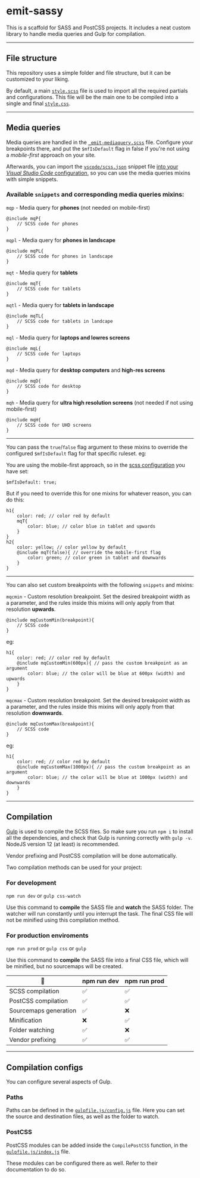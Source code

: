 # emit-sassy

This is a scaffold for SASS and PostCSS projects. It includes a neat custom library to handle media queries and Gulp for compilation.

---

## File structure

This repository uses a simple folder and file structure, but it can be customized to your liking.

By default, a main [`style.scss`](scss/style.scss) file is used to import all the required partials and configurations. This file will be the main one to be compiled into a single and final [`style.css`](css/style.css).

---

## Media queries

Media queries are handled in the [`_emit-mediaquery.scss`](scss/vendors/_emit-mediaquery.scss) file. Configure your breakpoints there, and put the `$mfIsDefault` flag in false if you're not using a *mobile-first* approach on your site.

Afterwards, you can import the [`vscode/scss.json`](vscode/scss.json) snippet file [into your *Visual Studio Code* configuration](https://code.visualstudio.com/docs/editor/userdefinedsnippets#_create-your-own-snippets), so you can use the media queries mixins with simple snippets.

### Available `snippets` and corresponding media queries mixins:

`mqp` - Media query for **phones** (not needed on mobile-first)
```
@include mqP{
	// SCSS code for phones
}
```

`mqpl` - Media query for **phones in landscape**
```
@include mqPL{
	// SCSS code for phones in landscape
}
```

`mqt` - Media query for **tablets**
```
@include mqT{
	// SCSS code for tablets
}
```

`mqtl` - Media query for **tablets in landscape**
```
@include mqTL{
	// SCSS code for tablets in landcape
}
```

`mql` - Media query for **laptops and lowres screens**
```
@include mqL{
	// SCSS code for laptops
}
```

`mqd` - Media query for **desktop computers** and **high-res screens**
```
@include mqD{
	// SCSS code for desktop
}
```

`mqh` - Media query for **ultra high resolution screens** (not needed if not using mobile-first)
```
@include mqH{
	// SCSS code for UHD screens
}
```

---

You can pass the `true`/`false` flag argument to these mixins to override the configured `$mfIsDefault` flag for that specific ruleset. eg:

You are using the mobile-first approach, so in the [scss configuration](scss/vendors/_emit-mediaquery.scss) you have set:

`$mfIsDefault: true;`

But if you need to override this for one mixins for whatever reason, you can do this:

```
h1{
	color: red; // color red by default
	mqT{
		color: blue; // color blue in tablet and upwards
	}
}
h2{
	color: yellow; // color yellow by default
	@include mqT(false){ // override the mobile-first flag
		color: green; // color green in tablet and downwards
	}
}
```

---

You can also set custom breakpoints with the following `snippets` and mixins:

`mqcmin` - Custom resolution breakpoint. Set the desired breakpoint width as a parameter, and the rules inside this mixins will only apply from that resolution **upwards**.
```
@include mqCustomMin(breakpoint){
	// SCSS code
}
```

eg:

```
h1{
	color: red; // color red by default
	@include mqCustomMin(600px){ // pass the custom breakpoint as an argument
		color: blue; // the color will be blue at 600px (width) and upwards
	}
}
```

`mqcmax` - Custom resolution breakpoint. Set the desired breakpoint width as a parameter, and the rules inside this mixins will only apply from that resolution **downwards**.
```
@include mqCustomMax(breakpoint){
	// SCSS code
}
```

eg:

```
h1{
	color: red; // color red by default
	@include mqCustomMax(1000px){ // pass the custom breakpoint as an argument
		color: blue; // the color will be blue at 1000px (width) and downwards
	}
}
```

---

## Compilation

[Gulp](https://gulpjs.com/) is used to compile the SCSS files. So make sure you run `npm i` to install all the dependencies, and check that Gulp is running correctly with `gulp -v`. NodeJS version 12 (at least) is recommended.

Vendor prefixing and PostCSS compilation will be done automatically.

Two compilation methods can be used for your project:

### For development

`npm run dev` or `gulp css-watch`

Use this command to **compile** the SASS file and **watch** the SASS folder. The watcher will run constantly until you interrupt the task. The final CSS file will not be minified using this compilation method.

### For production enviroments
`npm run prod` or `gulp css` or `gulp`

Use this command to **compile** the SASS file into a final CSS file, which will be minified, but no sourcemaps will be created.

| 🚀                     | npm run dev | npm run prod |
|-----------------------|-------------|--------------|
| SCSS compilation      | ✅           | ✅            |
| PostCSS compilation   | ✅           | ✅            |
| Sourcemaps generation | ✅           | ❌            |
| Minification          | ❌           | ✅            |
| Folder watching       | ✅           | ❌            |
| Vendor prefixing      | ✅           | ✅            |

---

## Compilation configs

You can configure several aspects of Gulp.

### Paths

Paths can be defined in the [`gulpfile.js/config.js`](gulpfile.js/config.js) file. Here you can set the source and destination files, as well as the folder to watch.

### PostCSS

PostCSS modules can be added inside the `CompilePostCSS` function, in the [`gulpfile.js/index.js`](gulpfile.js/index.js) file.

These modules can be configured there as well. Refer to their documentation to do so.